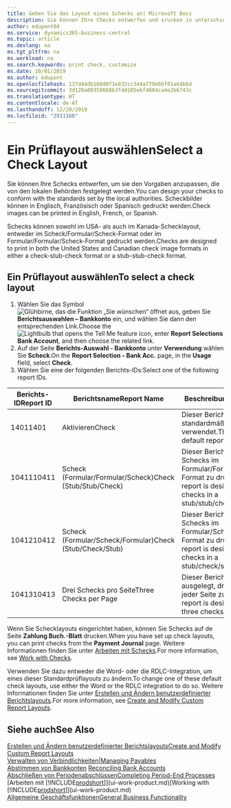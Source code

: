 ```yaml
---
title: Geben Sie das Layout eines Schecks an| Microsoft Docs
description: Sie können Ihre Checks entwerfen und srucken in unterschiedliche Formaten, um Standardwerten zu entsprechen.
author: edupont04
ms.service: dynamics365-business-central
ms.topic: article
ms.devlang: na
ms.tgt_pltfrm: na
ms.workload: na
ms.search.keywords: print check, customize
ms.date: 10/01/2019
ms.author: edupont
ms.openlocfilehash: 137d44db160d0f1e832cc344a779e6bf01a64bbd
ms.sourcegitcommit: 3d128a00358668b3fdd105ebf4604ca4e2b6743c
ms.translationtype: HT
ms.contentlocale: de-AT
ms.lasthandoff: 12/20/2019
ms.locfileid: "2911160"
---
```

# <a name="select-a-check-layout"></a><span data-ttu-id="730da-103">Ein Prüflayout auswählen</span><span class="sxs-lookup"><span data-stu-id="730da-103">Select a Check Layout</span></span>
<span data-ttu-id="730da-104">Sie können Ihre Schecks entwerfen, um sie den Vorgaben anzupassen, die von den lokalen Behörden festgelegt werden.</span><span class="sxs-lookup"><span data-stu-id="730da-104">You can design your checks to conform with the standards set by the local authorities.</span></span> <span data-ttu-id="730da-105">Scheckbilder können in Englisch, Französisch oder Spanisch gedruckt werden.</span><span class="sxs-lookup"><span data-stu-id="730da-105">Check images can be printed in English, French, or Spanish.</span></span>

<span data-ttu-id="730da-106">Schecks können sowohl im USA- als auch im Kanada-Schecklayout, entweder im Scheck/Formular/Scheck-Format oder im Formular/Formular/Scheck-Format gedruckt werden.</span><span class="sxs-lookup"><span data-stu-id="730da-106">Checks are designed to print in both the United States and Canadian check image formats in either a check-stub-check format or a stub-stub-check format.</span></span>

## <a name="to-select-a-check-layout"></a><span data-ttu-id="730da-107">Ein Prüflayout auswählen</span><span class="sxs-lookup"><span data-stu-id="730da-107">To select a check layout</span></span>
1. <span data-ttu-id="730da-108">Wählen Sie das Symbol ![Glühbirne, das die Funktion „Sie wünschen“ öffnet](media/ui-search/search_small.png "Tell Me-Funktion") aus, geben Sie **Berichtsauswahlen – Bankkonto** ein, und wählen Sie dann den entsprechenden Link.</span><span class="sxs-lookup"><span data-stu-id="730da-108">Choose the ![Lightbulb that opens the Tell Me feature](media/ui-search/search_small.png "Tell me what you want to do") icon, enter **Report Selections Bank Account**, and then choose the related link.</span></span>
2. <span data-ttu-id="730da-109">Auf der Seite **Berichts-Auswahl - Bankkonto** unter **Verwendung** wählen Sie **Scheck**.</span><span class="sxs-lookup"><span data-stu-id="730da-109">On the **Report Selection - Bank Acc.** page, in the **Usage** field, select **Check**.</span></span>
3. <span data-ttu-id="730da-110">Wählen Sie eine der folgenden Berichts-IDs:</span><span class="sxs-lookup"><span data-stu-id="730da-110">Select one of the following report IDs.</span></span>

| <span data-ttu-id="730da-111">Berichts-ID</span><span class="sxs-lookup"><span data-stu-id="730da-111">Report ID</span></span> | <span data-ttu-id="730da-112">Berichtsname</span><span class="sxs-lookup"><span data-stu-id="730da-112">Report Name</span></span> | <span data-ttu-id="730da-113">Beschreibung</span><span class="sxs-lookup"><span data-stu-id="730da-113">Description</span></span> |
| --- | --- | --- |
| <span data-ttu-id="730da-114">1401</span><span class="sxs-lookup"><span data-stu-id="730da-114">1401</span></span> |<span data-ttu-id="730da-115">Aktivieren</span><span class="sxs-lookup"><span data-stu-id="730da-115">Check</span></span> |<span data-ttu-id="730da-116">Dieser Bericht wird standardmäßig verwendet.</span><span class="sxs-lookup"><span data-stu-id="730da-116">This is the default report.</span></span> |
| <span data-ttu-id="730da-117">10411</span><span class="sxs-lookup"><span data-stu-id="730da-117">10411</span></span> |<span data-ttu-id="730da-118">Scheck (Formular/Formular/Scheck)</span><span class="sxs-lookup"><span data-stu-id="730da-118">Check (Stub/Stub/Check)</span></span> |<span data-ttu-id="730da-119">Dieser Bericht dient dazu, Schecks im Formular/Formular/Scheck-Format zu drucken.</span><span class="sxs-lookup"><span data-stu-id="730da-119">This report is designed to print checks in a stub/stub/check format.</span></span> |
| <span data-ttu-id="730da-120">10412</span><span class="sxs-lookup"><span data-stu-id="730da-120">10412</span></span> |<span data-ttu-id="730da-121">Scheck (Formular/Scheck/Formular)</span><span class="sxs-lookup"><span data-stu-id="730da-121">Check (Stub/Check/Stub)</span></span> |<span data-ttu-id="730da-122">Dieser Bericht dient dazu, Schecks im Formular/Scheck/Formular-Format zu drucken.</span><span class="sxs-lookup"><span data-stu-id="730da-122">This report is designed to print checks in a stub/check/stub format.</span></span> |
| <span data-ttu-id="730da-123">10413</span><span class="sxs-lookup"><span data-stu-id="730da-123">10413</span></span> |<span data-ttu-id="730da-124">Drei Schecks pro Seite</span><span class="sxs-lookup"><span data-stu-id="730da-124">Three Checks per Page</span></span> |<span data-ttu-id="730da-125">Dieser Bericht ist dafür ausgelegt, drei Schecks auf jeder Seite zu drucken.</span><span class="sxs-lookup"><span data-stu-id="730da-125">This report is designed to print three checks on each page.</span></span> |

<span data-ttu-id="730da-126">Wenn Sie Schecklayouts eingerichtet haben, können Sie Schecks auf de Seite **Zahlung Buch.-Blatt** drucken.</span><span class="sxs-lookup"><span data-stu-id="730da-126">When you have set up check layouts, you can print checks from the **Payment Journal** page.</span></span> <span data-ttu-id="730da-127">Weitere Informationen finden Sie unter [Arbeiten mit Schecks](payables-how-work-checks.md).</span><span class="sxs-lookup"><span data-stu-id="730da-127">For more information, see [Work with Checks](payables-how-work-checks.md).</span></span>

<span data-ttu-id="730da-128">Verwenden Sie dazu entweder die Word- oder die RDLC-Integration, um eines dieser Standardprüflayouts zu ändern.</span><span class="sxs-lookup"><span data-stu-id="730da-128">To change one of these default check layouts, use either the Word or the RDLC integration to do so.</span></span> <span data-ttu-id="730da-129">Weitere Informationen finden Sie unter [Erstellen und Ändern benutzerdefinierter Berichtslayouts](ui-how-create-custom-report-layout.md).</span><span class="sxs-lookup"><span data-stu-id="730da-129">For more information, see [Create and Modify Custom Report Layouts](ui-how-create-custom-report-layout.md).</span></span>

## <a name="see-also"></a><span data-ttu-id="730da-130">Siehe auch</span><span class="sxs-lookup"><span data-stu-id="730da-130">See Also</span></span>
[<span data-ttu-id="730da-131">Erstellen und Ändern benutzerdefinierter Berichtslayouts</span><span class="sxs-lookup"><span data-stu-id="730da-131">Create and Modify Custom Report Layouts</span></span>](ui-how-create-custom-report-layout.md)  
[<span data-ttu-id="730da-132">Verwalten von Verbindlichkeiten|</span><span class="sxs-lookup"><span data-stu-id="730da-132">Managing Payables</span></span>](payables-manage-payables.md)  
<span data-ttu-id="730da-133">[Abstimmen von Bankkonten](bank-manage-bank-accounts.md) </span><span class="sxs-lookup"><span data-stu-id="730da-133">[Reconciling Bank Accounts](bank-manage-bank-accounts.md) </span></span>  
[<span data-ttu-id="730da-134">Abschließen von Periodenabschlüssen</span><span class="sxs-lookup"><span data-stu-id="730da-134">Completing Period-End Processes</span></span>](year-how-complete-period-end-processes.md)  
<span data-ttu-id="730da-135">[Arbeiten mit [!INCLUDE[prodshort](includes/prodshort.md)]](ui-work-product.md)</span><span class="sxs-lookup"><span data-stu-id="730da-135">[Working with [!INCLUDE[prodshort](includes/prodshort.md)]](ui-work-product.md)</span></span>  
[<span data-ttu-id="730da-136">Allgemeine Geschäftsfunktionen</span><span class="sxs-lookup"><span data-stu-id="730da-136">General Business Functionality</span></span>](ui-across-business-areas.md)
